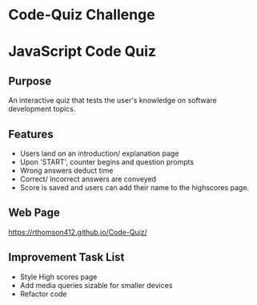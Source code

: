 # Code-Quiz Challenge

# JavaScript Code Quiz

## Purpose
An interactive quiz that tests the user's knowledge on software development topics.

## Features
* Users land on an introduction/ explanation page
* Upon 'START', counter begins and question prompts
* Wrong answers deduct time
* Correct/ Incorrect answers are conveyed
* Score is saved and users can add their name to the highscores page.

## Web Page
https://rthomson412.github.io/Code-Quiz/

## Improvement Task List
- Style High scores page
- Add media queries sizable for smaller devices
- Refactor code

